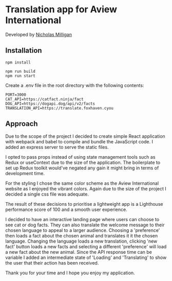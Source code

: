 # Translation app for Aview International
Developed by [Nicholas Milligan](https://github.com/NicMilli)

## Installation
```shell
npm install
```

```shell
npm run build
npm run start
```

Create a .env file in the root directory with the following contents:

```shell
PORT=3000
CAT_API=https://catfact.ninja/fact
DOG_API=https://dogapi.dog/api/v2/facts
TRANSLATION_API=https://translate.foxhaven.cyou
```

## Approach
Due to the scope of the project I decided to create simple React application with webpack and babel to compile and bundle the JavaScript code. I added an express server to serve the static files.

I opted to pass props instead of using state management tools such as Redux or useContext due to the size of the application. The boilerplate to set up Redux toolkit would've negated any gain it might bring in terms of development time.

For the styling I chose the same color scheme as the Aview International website as I enjoyed the vibrant colors. Again due to the size of the project I decided a single css file was adequate.

The result of these decisions to prioritise a lightweight app is a Lighthouse performance score of 100 and a smooth user experience.

I decided to have an interactive landing page where users can choose to see cat or dog facts. They can also translate the welcome message to their chosen language to appeal to a larger audience. Choosing a 'preference' then loads a fact about the chosen animal and translates it it the chosen language. Changing the language loads a new translation, clicking 'new fact' button loads a new facts and selecting a different 'preference' will load a new fact about the new animal. Since the API response time can be variable I added an intermediate state of 'Loading' and 'Translating' to show the user that their action has been received.

Thank you for your time and I hope you enjoy my application.
